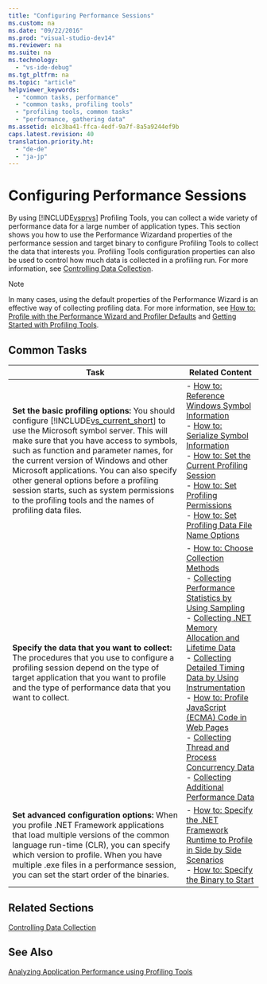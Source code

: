 ```yaml
---
title: "Configuring Performance Sessions"
ms.custom: na
ms.date: "09/22/2016"
ms.prod: "visual-studio-dev14"
ms.reviewer: na
ms.suite: na
ms.technology: 
  - "vs-ide-debug"
ms.tgt_pltfrm: na
ms.topic: "article"
helpviewer_keywords: 
  - "common tasks, performance"
  - "common tasks, profiling tools"
  - "profiling tools, common tasks"
  - "performance, gathering data"
ms.assetid: e1c3ba41-ffca-4edf-9a7f-8a5a9244ef9b
caps.latest.revision: 40
translation.priority.ht: 
  - "de-de"
  - "ja-jp"
---
```

# Configuring Performance Sessions
By using [!INCLUDE[vsprvs](../VS_csharp/includes/vsprvs_md.md)] Profiling Tools, you can collect a wide variety of performance data for a large number of application types. This section shows you how to use the Performance Wizardand properties of the performance session and target binary to configure Profiling Tools to collect the data that interests you. Profiling Tools configuration properties can also be used to control how much data is collected in a profiling run. For more information, see [Controlling Data Collection](../VS_csharp/controlling-data-collection.md).  
  
> [!NOTE]
>  In many cases, using the default properties of the Performance Wizard is an effective way of collecting profiling data. For more information, see [How to: Profile with the Performance Wizard and Profiler Defaults](../VS_csharp/beginners-guide-to-performance-profiling.md) and [Getting Started with Profiling Tools](../VS_csharp/getting-started-with-performance-tools.md).  
  
## Common Tasks  
  
|Task|Related Content|  
|----------|---------------------|  
|**Set the basic profiling options:** You should configure [!INCLUDE[vs_current_short](../VS_csharp/includes/vs_current_short_md.md)] to use the Microsoft symbol server. This will make sure that you have access to symbols, such as function and parameter names, for the current version of Windows and other Microsoft applications. You can also specify other general options before a profiling session starts, such as system permissions to the profiling tools and the names of profiling data files.|-   [How to: Reference Windows Symbol Information](../VS_csharp/how-to--reference-windows-symbol-information.md)<br />-   [How to: Serialize Symbol Information](../VS_csharp/how-to--serialize-symbol-information.md)<br />-   [How to: Set the Current Profiling Session](../VS_csharp/how-to--set-the-current-session.md)<br />-   [How to: Set Profiling Permissions](../VS_csharp/how-to--set-permissions.md)<br />-   [How to: Set Profiling Data File Name Options](../VS_csharp/how-to--set-performance-data-file-name-options.md)|  
|**Specify the data that you want to collect:** The procedures that you use to configure a profiling session depend on the type of target application that you want to profile and the type of performance data that you want to collect.|-   [How to: Choose Collection Methods](../VS_csharp/how-to--choose-collection-methods.md)<br />-   [Collecting Performance Statistics by Using Sampling](../VS_csharp/collecting-performance-statistics-by-using-sampling.md)<br />-   [Collecting .NET Memory Allocation and Lifetime Data](../VS_csharp/collecting-.net-memory-allocation-and-lifetime-data.md)<br />-   [Collecting Detailed Timing Data by Using Instrumentation](../VS_csharp/collecting-detailed-timing-data-by-using-instrumentation.md)<br />-   [How to: Profile JavaScript (ECMA) Code in Web Pages](../VS_csharp/how-to--profile-javascript-code-in-web-pages.md)<br />-   [Collecting Thread and Process Concurrency Data](../VS_csharp/collecting-thread-and-process-concurrency-data.md)<br />-   [Collecting Additional Performance Data](../VS_csharp/collecting-additional-performance-data.md)|  
|**Set advanced configuration options:** When you profile .NET Framework applications that load multiple versions of the common language run-time (CLR), you can specify which version to profile. When you have multiple .exe files in a performance session, you can set the start order of the binaries.|-   [How to: Specify the .NET Framework Runtime to Profile in Side by Side Scenarios](../VS_csharp/how-to--specify-the-.net-framework-runtime.md)<br />-   [How to: Specify the Binary to Start](../VS_csharp/how-to--specify-the-binary-to-start.md)|  
  
## Related Sections  
 [Controlling Data Collection](../VS_csharp/controlling-data-collection.md)  
  
## See Also  
 [Analyzing Application Performance using Profiling Tools](../VS_csharp/performance-explorer.md)